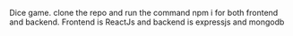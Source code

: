 Dice game.
clone the repo and run the command npm i for both frontend and backend.
Frontend is ReactJs and backend is expressjs and mongodb
